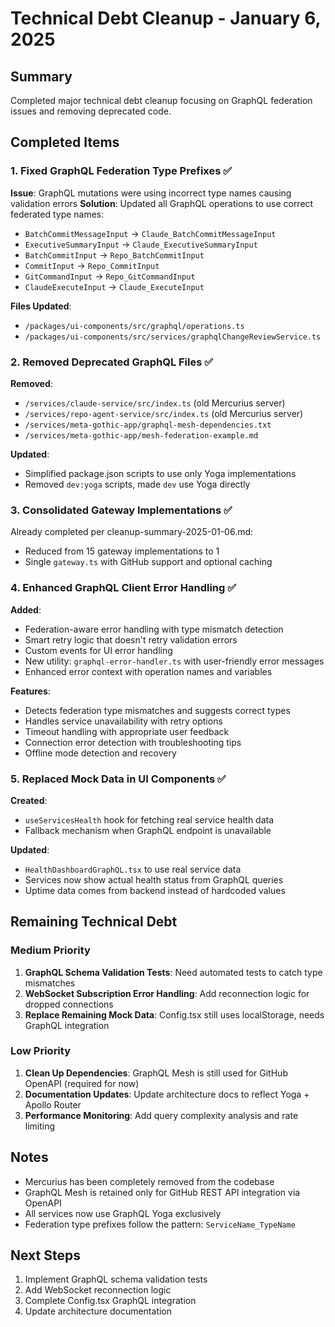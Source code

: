 # Technical Debt Cleanup - January 6, 2025

## Summary
Completed major technical debt cleanup focusing on GraphQL federation issues and removing deprecated code.

## Completed Items

### 1. Fixed GraphQL Federation Type Prefixes ✅
**Issue**: GraphQL mutations were using incorrect type names causing validation errors
**Solution**: Updated all GraphQL operations to use correct federated type names:
- `BatchCommitMessageInput` → `Claude_BatchCommitMessageInput`
- `ExecutiveSummaryInput` → `Claude_ExecutiveSummaryInput`
- `BatchCommitInput` → `Repo_BatchCommitInput`
- `CommitInput` → `Repo_CommitInput`
- `GitCommandInput` → `Repo_GitCommandInput`
- `ClaudeExecuteInput` → `Claude_ExecuteInput`

**Files Updated**:
- `/packages/ui-components/src/graphql/operations.ts`
- `/packages/ui-components/src/services/graphqlChangeReviewService.ts`

### 2. Removed Deprecated GraphQL Files ✅
**Removed**:
- `/services/claude-service/src/index.ts` (old Mercurius server)
- `/services/repo-agent-service/src/index.ts` (old Mercurius server)
- `/services/meta-gothic-app/graphql-mesh-dependencies.txt`
- `/services/meta-gothic-app/mesh-federation-example.md`

**Updated**:
- Simplified package.json scripts to use only Yoga implementations
- Removed `dev:yoga` scripts, made `dev` use Yoga directly

### 3. Consolidated Gateway Implementations ✅
Already completed per cleanup-summary-2025-01-06.md:
- Reduced from 15 gateway implementations to 1
- Single `gateway.ts` with GitHub support and optional caching

### 4. Enhanced GraphQL Client Error Handling ✅
**Added**:
- Federation-aware error handling with type mismatch detection
- Smart retry logic that doesn't retry validation errors
- Custom events for UI error handling
- New utility: `graphql-error-handler.ts` with user-friendly error messages
- Enhanced error context with operation names and variables

**Features**:
- Detects federation type mismatches and suggests correct types
- Handles service unavailability with retry options
- Timeout handling with appropriate user feedback
- Connection error detection with troubleshooting tips
- Offline mode detection and recovery

### 5. Replaced Mock Data in UI Components ✅
**Created**:
- `useServicesHealth` hook for fetching real service health data
- Fallback mechanism when GraphQL endpoint is unavailable

**Updated**:
- `HealthDashboardGraphQL.tsx` to use real service data
- Services now show actual health status from GraphQL queries
- Uptime data comes from backend instead of hardcoded values

## Remaining Technical Debt

### Medium Priority
1. **GraphQL Schema Validation Tests**: Need automated tests to catch type mismatches
2. **WebSocket Subscription Error Handling**: Add reconnection logic for dropped connections
3. **Replace Remaining Mock Data**: Config.tsx still uses localStorage, needs GraphQL integration

### Low Priority
1. **Clean Up Dependencies**: GraphQL Mesh is still used for GitHub OpenAPI (required for now)
2. **Documentation Updates**: Update architecture docs to reflect Yoga + Apollo Router
3. **Performance Monitoring**: Add query complexity analysis and rate limiting

## Notes
- Mercurius has been completely removed from the codebase
- GraphQL Mesh is retained only for GitHub REST API integration via OpenAPI
- All services now use GraphQL Yoga exclusively
- Federation type prefixes follow the pattern: `ServiceName_TypeName`

## Next Steps
1. Implement GraphQL schema validation tests
2. Add WebSocket reconnection logic
3. Complete Config.tsx GraphQL integration
4. Update architecture documentation